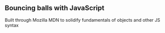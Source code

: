 ## Bouncing balls with JavaScript

Built through Mozilla MDN to solidify fundamentals of objects and other JS syntax
